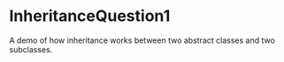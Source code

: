 # InheritanceQuestion1
A demo of how inheritance works between two abstract classes and two subclasses.

